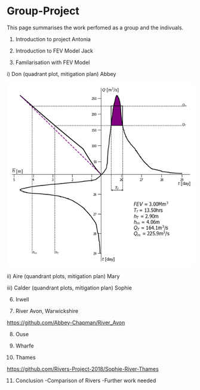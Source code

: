# Group-Project
This page summarises the work perfomed as a group and the indivuals.

1) Introduction to project Antonia

2) Introduction to FEV Model Jack

3) Familarisation with FEV Model

 i) Don (quadrant plot, mitigation plan) Abbey
 
 ![Don-Quadrant_Graph](https://github.com/Rivers-Project-2018/Group-Project/blob/master/Don-Quadrant_Graph.png)

 ii) Aire (quandrant plots, mitigation plan) Mary

 iii) Calder (quandrant plots, mitigation plan) Sophie

6) Irwell

7) River Avon, Warwickshire

https://github.com/Abbey-Chapman/River_Avon

8) Ouse

9) Wharfe

10) Thames

https://github.com/Rivers-Project-2018/Sophie-River-Thames

11) Conclusion
-Comparison of Rivers
-Further work needed 





